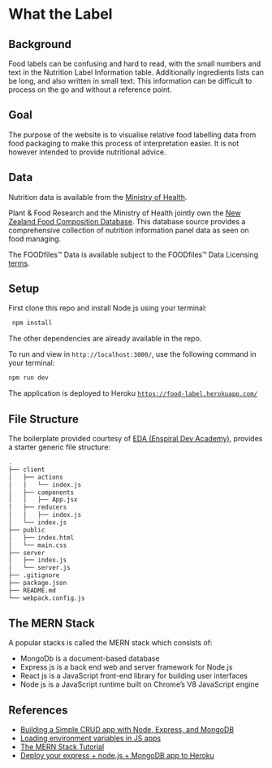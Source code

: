 
# What the Label

## Background

Food labels can be confusing and hard to read, with the small numbers and text in the Nutrition Label Information table. Additionally ingredients lists can be long, and also written in small text. This information can be difficult to process on the go and without a reference point.

## Goal

The purpose of the website is to visualise relative food labelling data from food packaging to make this process of interpretation easier. It is not however intended to provide nutritional advice.

## Data

Nutrition data is available from the [Ministry of Health](https://www.health.govt.nz/nz-health-statistics/health-statistics-and-data-sets/nutrition-data-and-stats).

Plant & Food Research and the Ministry of Health jointly own the [New Zealand Food Composition Database](https://www.foodcomposition.co.nz/).  This database source provides a comprehensive collection of nutrition information panel data as seen on food managing.

The FOODfiles™ Data is available subject to the FOODfiles™ Data Licensing [terms](https://www.foodcomposition.co.nz/terms/).

## Setup

First clone this repo and install Node.js using your terminal:

```sh
 npm install
```
The other dependencies are already available in the repo.

To run and view in `http://localhost:3000/`, use the following command in your terminal:

```sh
npm run dev
```

The application is deployed to Heroku [`https://food-label.herokuapp.com/`](https://food-label.herokuapp.com/)

## File Structure

The boilerplate provided courtesy of [EDA (Enspiral Dev Academy)](https://devacademy.co.nz/), provides a starter generic file structure:

```sh
.
├── client
│   ├── actions
│   │   └── index.js
│   ├── components
│   │   ├── App.jsx
│   ├── reducers
│   │   ├── index.js
│   └── index.js
├── public
│   ├── index.html
│   └── main.css
├── server
│   ├── index.js
│   └── server.js
├── .gitignore
├── package.json
├── README.md
└── webpack.config.js
```
##  The MERN Stack

A popular stacks is called the MERN stack which consists of:

- MongoDb is a document-based database
- Express js is a back end web and server framework for Node.js 
- React js is a JavaScript front-end library for building user interfaces
- Node js is a JavaScript runtime built on Chrome’s V8 JavaScript engine

## References

- [Building a Simple CRUD app with Node, Express, and MongoDB](https://zellwk.com/blog/crud-express-mongodb/)
- [Loading environment variables in JS apps](https://dev.to/deammer/loading-environment-variables-in-js-apps-1p7p)
- [The MERN Stack Tutorial](https://codingthesmartway.com/the-mern-stack-tutorial-building-a-react-crud-application-from-start-to-finish-part-1/)
- [Deploy your express + node.js + MongoDB app to Heroku](https://medium.com/@junwu2012/deploy-your-express-node-js-mongodb-app-to-heroku-5e5d21c5a748)
